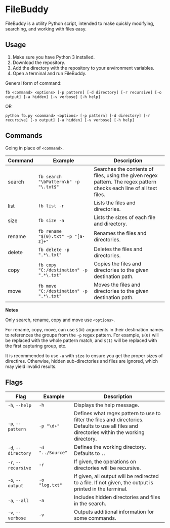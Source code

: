 # FileBuddy

FileBuddy is a utility Python script, intended to make quickly modifying, searching, and working with files easy.

## Usage

1. Make sure you have Python 3 installed.
2. Download the repository.
3. Add the directory with the repository to your environment variables.
4. Open a terminal and run FileBuddy.

General form of command:

    fb <command> <options> [-p pattern] [-d directory] [-r recursive] [-o output] [-a hidden] [-v verbose] [-h help]

OR

    python fb.py <command> <options> [-p pattern] [-d directory] [-r recursive] [-o output] [-a hidden] [-v verbose] [-h help]

## Commands

Going in place of `<command>`.

| Command | Example | Description |
| --- | --- | --- |
| search | `fb search "\bPattern\b" -p "\.txt$"` | Searches the contents of files, using the given regex pattern. The regex pattern checks each line of all text files. |
| list | `fb list -r` | Lists the files and directories. |
| size | `fb size -a` | Lists the sizes of each file and directory. |
| rename | `fb rename "$(0).txt" -p "[a-z]+"` | Renames the files and directories. |
| delete | `fb delete -p ".*\.txt"` | Deletes the files and directories.
| copy | `fb copy "C:/destination" -p ".*\.txt"` | Copies the files and directories to the given destination path. |
| move | `fb move "C:/destination" -p ".*\.txt"` | Moves the files and directories to the given destination path. |

**Notes**

Only search, rename, copy and move use `<options>`.

For rename, copy, move, can use `$(N)` arguments in their destination names to references the groups from the `-p` regex pattern. For example, `$(0)` will be replaced with the whole pattern match, and `$(1)` will be replaced with the first capturing group, etc.

It is recommended to use `-a` with `size` to ensure you get the proper sizes of directires. Otherwise, hidden sub-directories and files are ignored, which may yield invalid results. 

## Flags

| Flag | Example | Description |
| --- | --- | --- |
| `-h`, `--help` | `-h` | Displays the help message. |
| `-p`, `--pattern` | `-p "\d+"` | Defines what regex pattern to use to filter the files and directories. Defaults to use all files and directories within the working directory. |
| `-d`, `--directory` | `-d "../Source"` | Defines the working directory. Defaults to `.`. |
| `-r`, `--recursive` | `-r` | If given, the operations on directories will be recursive. |
| `-o`, `--output` | `-o "log.txt"` | If given, all output will be redirected to a file. If not given, the output is printed in the terminal. |
| `-a`, `--all` | `-a` | Includes hidden directories and files in the search. |
| `-v`, `--verbose` | `-v` | Outputs additional information for some commands. |